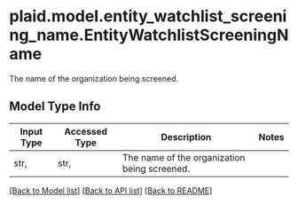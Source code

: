 # plaid.model.entity_watchlist_screening_name.EntityWatchlistScreeningName

The name of the organization being screened.

## Model Type Info
Input Type | Accessed Type | Description | Notes
------------ | ------------- | ------------- | -------------
str,  | str,  | The name of the organization being screened. | 

[[Back to Model list]](../../README.md#documentation-for-models) [[Back to API list]](../../README.md#documentation-for-api-endpoints) [[Back to README]](../../README.md)

